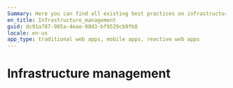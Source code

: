 ```yaml
---
Summary: Here you can find all existing best practices on infrastructure management.
en_title: Infrastructure_management
guid: dc91a787-985a-4eae-98d3-bf9529cb9fb8
locale: en-us
app_type: traditional web apps, mobile apps, reactive web apps
---
```

# Infrastructure management

